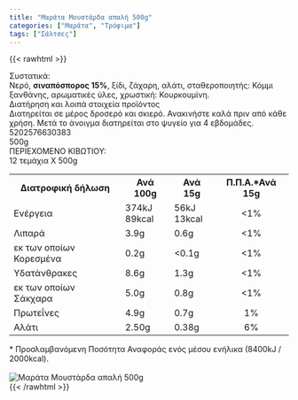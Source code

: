 ```yaml
---
title: "Μαράτα Μουστάρδα απαλή 500g"
categories: ["Μαράτα", "Τρόφιμα"]
tags: ["Σάλτσες"]
---
```

{{< rawhtml >}}

<div class="sload317"><div class="product"><div id="sistatika">Συστατικά:</div><div class="alltext">Νερό, <b>σιναπόσπορος 15%</b>, ξίδι, ζάχαρη, αλάτι, σταθεροποιητής: Κόμμι ξανθάνης, αρωματικές ύλες, χρωστική: Κουρκουμίνη.<br></div><div id="loipa">Διατήρηση και λοιπά στοιχεία προϊόντος</div><div class="alltext">Διατηρείται σε μέρος δροσερό και σκιερό. Ανακινήστε καλά πριν από κάθε χρήση. Μετά το άνοιγμα διατηρείται στο ψυγείο για 4 εβδομάδες.<br></div><div id="barcode"><div id="barimage1"></div><span id="bartext">5202576630383</span><br></div><div id="varos"><div id="varosimage1"></div><span id="varostext">500g</span><br></div><div id="kivotio">ΠΕΡΙΕΧΟΜΕΝΟ ΚΙΒΩΤΙΟΥ:<br>12 τεμάχια Χ 500g</div><div class="tabout"><table id="diatable"><tbody><tr><th>Διατροφική δήλωση</th><th>Ανά 100g</th><th>Ανά 15g</th><th>Π.Π.Α.*Ανά 15g</th></tr><tr><td class="texr2">Ενέργεια</td><td class="texr">374kJ<br>89kcal</td><td class="texr">56kJ<br>13kcal</td><td class="texr" style="text-align:center">&lt;1%</td></tr><tr><td class="texr2">Λιπαρά</td><td class="texr">3.9g</td><td class="texr">0.6g</td><td class="texr" style="text-align:center">&lt;1%</td></tr><tr><td class="gray">εκ των οποίων Κορεσµένα</td><td class="gray2">0.2g</td><td class="gray2">&lt;0.1g</td><td class="gray2" style="text-align:center">&lt;1%</td></tr><tr><td class="texr2">Yδατάνθρακες</td><td class="texr">8.6g</td><td class="texr">1.3g</td><td class="texr" style="text-align:center">&lt;1%</td></tr><tr><td class="gray">εκ των οποίων Σάκχαρα</td><td class="gray2">5.0g</td><td class="gray2">0.8g</td><td class="gray2" style="text-align:center">&lt;1%</td></tr><tr><td class="texr2">Πρωτεΐνες</td><td class="texr">4.9g</td><td class="texr">0.7g</td><td class="texr" style="text-align:center">1%</td></tr><tr><td class="texr2">Αλάτι</td><td class="texr">2.50g</td><td class="texr">0.38g</td><td class="texr" style="text-align:center">6%</td></tr></tbody></table></div><div class="alltext">* Προσλαμβανόμενη Ποσότητα Αναφοράς ενός μέσου ενήλικα (8400kJ / 2000kcal).</div><br><div class="pimg"><img alt="Μαράτα Μουστάρδα απαλή 500g" title="Μαράτα Μουστάρδα απαλή 500g" src="/media/images/marata-moustarda-apalh-500g.jpg"></div></div></div>
{{< /rawhtml >}}


